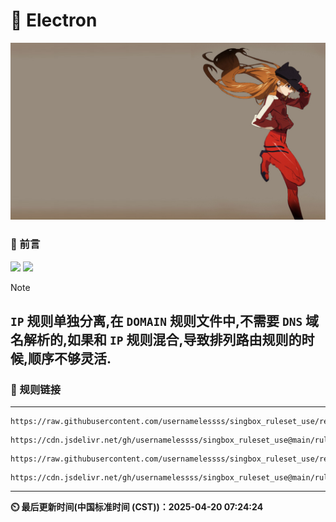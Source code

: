 
# 🧸 Electron
![](https://raw.githubusercontent.com/usernamelessss/picture-bed/main/images/202504042256831.jpg)
### 📣 前言
![](https://shields.io/badge/-移除重复规则-ff69b4) ![](https://shields.io/badge/-IP&nbsp;规则单独存放不与&nbsp;DOMAIN&nbsp;等混合-green)
> [!NOTE]
**`IP` 规则单独分离,在 `DOMAIN` 规则文件中,不需要 `DNS` 域名解析的,如果和 `IP` 规则混合,导致排列路由规则的时候,顺序不够灵活.**
---

###  🔗 规则链接
---

```url
https://raw.githubusercontent.com/usernamelessss/singbox_ruleset_use/refs/heads/main/rule/Electron/Electron_No_IP.json
```

```url
https://cdn.jsdelivr.net/gh/usernamelessss/singbox_ruleset_use@main/rule/Electron/Electron_No_IP.json
```

```url
https://raw.githubusercontent.com/usernamelessss/singbox_ruleset_use/refs/heads/main/rule/Electron/Electron_No_IP.srs
```

```url
https://cdn.jsdelivr.net/gh/usernamelessss/singbox_ruleset_use@main/rule/Electron/Electron_No_IP.srs
```

---
**⏲️ 最后更新时间(中国标准时间 (CST))：2025-04-20 07:24:24**